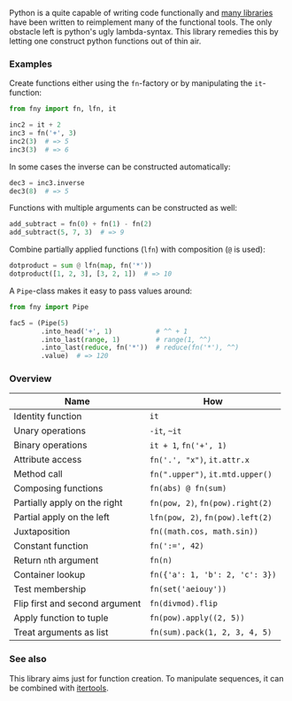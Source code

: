 Python is a quite capable of writing code functionally and 
[many libraries](https://github.com/sfermigier/awesome-functional-python) 
have been written to reimplement many of the functional tools.
The only obstacle left is python's ugly lambda-syntax.
This library remedies this by letting one construct python functions out of thin air.

### Examples

Create functions either using the `fn`-factory or by manipulating the `it`-function:
```python
from fny import fn, lfn, it

inc2 = it + 2
inc3 = fn('+', 3)
inc2(3)  # => 5
inc3(3)  # => 6
```

In some cases the inverse can be constructed automatically:
```python
dec3 = inc3.inverse
dec3(8)  # => 5
```

Functions with multiple arguments can be constructed as well:
```python
add_subtract = fn(0) + fn(1) - fn(2)
add_subtract(5, 7, 3)  # => 9
```

Combine partially applied functions (`lfn`) with composition (`@` is used):

```python
dotproduct = sum @ lfn(map, fn('*'))
dotproduct([1, 2, 3], [3, 2, 1])  # => 10
```

A `Pipe`-class makes it easy to pass values around:

```python
from fny import Pipe

fac5 = (Pipe(5)
        .into_head('+', 1)           # ^^ + 1
        .into_last(range, 1)         # range(1, ^^)
        .into_last(reduce, fn('*'))  # reduce(fn('*'), ^^)
        .value)  # => 120
```

### Overview

| Name | How |
|---|---|
| Identity function | `it` |
| Unary operations | `-it`, `~it` |
| Binary operations | `it + 1`, `fn('+', 1)` |
| Attribute access | `fn('.', "x")`, `it.attr.x` |
| Method call | `fn(".upper")`, `it.mtd.upper()` |
| Composing functions | `fn(abs) @ fn(sum)` |
| Partially apply on the right | `fn(pow, 2)`, `fn(pow).right(2)` |
| Partial apply on the left | `lfn(pow, 2)`, `fn(pow).left(2)` |
| Juxtaposition | `fn((math.cos, math.sin))` |
| Constant function | `fn(':=', 42)` |
| Return `n`th argument | `fn(n)` |
| Container lookup | `fn({'a': 1, 'b': 2, 'c': 3})` |
| Test membership | `fn(set('aeiouy'))` |
| Flip first and second argument | `fn(divmod).flip` |
| Apply function to tuple | `fn(pow).apply((2, 5))` |
| Treat arguments as list | `fn(sum).pack(1, 2, 3, 4, 5)` |

### See also

This library aims just for function creation.
To manipulate sequences, it can be combined with [itertools](https://docs.python.org/3/library/itertools.html).

